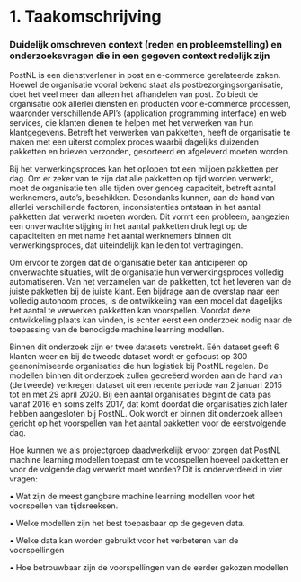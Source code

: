 # 1. Taakomschrijving

### Duidelijk omschreven context (reden en probleemstelling) en onderzoeksvragen die in een gegeven context redelijk zijn

PostNL is een dienstverlener in post en e-commerce gerelateerde zaken. Hoewel de organisatie vooral bekend staat als postbezorgingsorganisatie, doet het veel meer dan alleen het afhandelen van post. Zo biedt de organisatie ook allerlei diensten en producten voor e-commerce processen, waaronder verschillende API’s (application programming interface) en web services, die klanten dienen te helpen met het verwerken van hun klantgegevens. Betreft het verwerken van pakketten, heeft de organisatie te maken met een uiterst complex proces waarbij dagelijks duizenden pakketten en brieven verzonden, gesorteerd en afgeleverd moeten worden.

Bij het verwerkingsproces kan het oplopen tot een miljoen pakketten per dag. Om er zeker van te zijn dat alle pakketten op tijd worden verwerkt, moet de organisatie ten alle tijden over genoeg capaciteit, betreft aantal werknemers, auto’s, beschikken. Desondanks kunnen, aan de hand van allerlei verschillende factoren, inconsistenties ontstaan in het aantal pakketten dat verwerkt moeten worden. Dit vormt een probleem, aangezien een onverwachte stijging in het aantal pakketten druk legt op de capaciteiten en met name het aantal werknemers binnen dit verwerkingsproces, dat uiteindelijk kan leiden tot vertragingen. 

Om ervoor te zorgen dat de organisatie beter kan anticiperen op onverwachte situaties, wilt de organisatie hun verwerkingsproces volledig automatiseren. Van het verzamelen van de pakketten, tot het leveren van de juiste pakketten bij de juiste klant. Een bijdrage aan de overstap naar een volledig autonoom proces, is de ontwikkeling van een model dat dagelijks het aantal te verwerken pakketten kan voorspellen. Voordat deze ontwikkeling plaats kan vinden, is echter eerst een onderzoek nodig naar de toepassing van de benodigde machine learning modellen.

Binnen dit onderzoek zijn er twee datasets verstrekt. Eén dataset geeft 6 klanten weer en bij de tweede dataset wordt er gefocust op 300 geanonimiseerde organisaties die hun logistiek bij PostNL regelen. De modellen binnen dit onderzoek zullen gecreëerd worden aan de hand van (de tweede) verkregen dataset uit een recente periode van 2 januari 2015 tot en met 29 april 2020. Bij een aantal organisaties begint de data pas vanaf 2016 en soms zelfs 2017, dat komt doordat die organisaties zich later hebben aangesloten bij PostNL. Ook wordt er binnen dit onderzoek alleen gericht op het voorspellen van het aantal pakketten voor de eerstvolgende dag.

Hoe kunnen we als projectgroep daadwerkelijk ervoor zorgen dat PostNL machine learning modellen toepast om te voorspellen hoeveel pakketten er voor de volgende dag verwerkt moet worden? Dit is onderverdeeld in vier vragen:


•	Wat zijn de meest gangbare machine learning modellen voor het voorspellen van tijdsreeksen.

•	Welke modellen zijn het best toepasbaar op de gegeven data.

•	Welke data kan worden gebruikt voor het verbeteren van de voorspellingen

•	Hoe betrouwbaar zijn de voorspellingen van de eerder gekozen modellen

